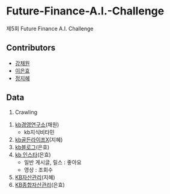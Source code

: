 # Future-Finance-A.I.-Challenge
제5회 Future Finance A.I. Challenge


## Contributors
- [강채원](https://github.com/chaeonee)
- [이은효](https://github.com/leunco)
- [정지혜](https://github.com/dahlia52)

## Data  
1. Crawling
1) [kb경영연구소](https://www.kbfg.com/kbresearch/index.do)(채원)
   - kb지식비타민
2) [kb골든라이프X](https://www.kbgoldenlifex.com/senior/XAA72P05011.kb)(지혜)
3) [kb블로그](https://blog.naver.com/youngkbblog/223161279034)(은효)
4) [kb 인스타](https://www.instagram.com/kbkookminbank/)(은효)
    - 일반 게시글, 릴스 : 좋아요  
    - 영상 : 조회수  
5) [KB자산관리](https://omoney.kbstar.com/quics?page=C042014#loading)(지혜)
6) [KB종합자산관리](https://omoney.kbstar.com/quics?page=C042014#loading)(은효)
